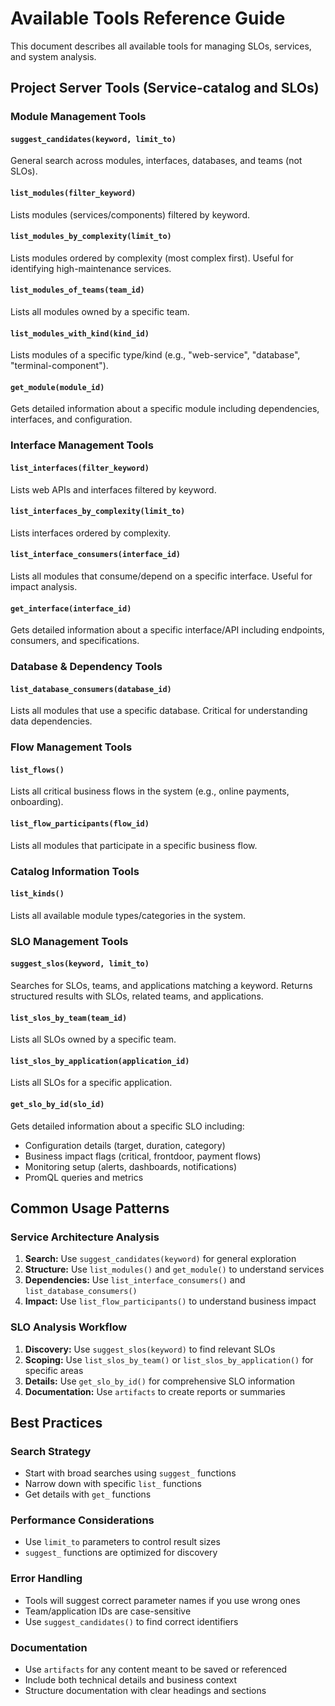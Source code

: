 # Available Tools Reference Guide

This document describes all available tools for managing SLOs, services, and system analysis.

## Project Server Tools (Service-catalog and SLOs)
### Module Management Tools

#### `suggest_candidates(keyword, limit_to)`
General search across modules, interfaces, databases, and teams (not SLOs).

#### `list_modules(filter_keyword)`
Lists modules (services/components) filtered by keyword.

#### `list_modules_by_complexity(limit_to)`
Lists modules ordered by complexity (most complex first). Useful for identifying high-maintenance services.

#### `list_modules_of_teams(team_id)`
Lists all modules owned by a specific team.

#### `list_modules_with_kind(kind_id)`
Lists modules of a specific type/kind (e.g., "web-service", "database", "terminal-component").

#### `get_module(module_id)`
Gets detailed information about a specific module including dependencies, interfaces, and configuration.

### Interface Management Tools

#### `list_interfaces(filter_keyword)`
Lists web APIs and interfaces filtered by keyword.

#### `list_interfaces_by_complexity(limit_to)`
Lists interfaces ordered by complexity.

#### `list_interface_consumers(interface_id)`
Lists all modules that consume/depend on a specific interface. Useful for impact analysis.

#### `get_interface(interface_id)`
Gets detailed information about a specific interface/API including endpoints, consumers, and specifications.

### Database & Dependency Tools

#### `list_database_consumers(database_id)`
Lists all modules that use a specific database. Critical for understanding data dependencies.

### Flow Management Tools

#### `list_flows()`
Lists all critical business flows in the system (e.g., online payments, onboarding).

#### `list_flow_participants(flow_id)`
Lists all modules that participate in a specific business flow.

### Catalog Information Tools

#### `list_kinds()`
Lists all available module types/categories in the system.

### SLO Management Tools

#### `suggest_slos(keyword, limit_to)`
Searches for SLOs, teams, and applications matching a keyword. Returns structured results with SLOs, related teams, and applications.

#### `list_slos_by_team(team_id)`
Lists all SLOs owned by a specific team.

#### `list_slos_by_application(application_id)`
Lists all SLOs for a specific application.

#### `get_slo_by_id(slo_id)`
Gets detailed information about a specific SLO including:
- Configuration details (target, duration, category)
- Business impact flags (critical, frontdoor, payment flows)
- Monitoring setup (alerts, dashboards, notifications)
- PromQL queries and metrics

## Common Usage Patterns

### Service Architecture Analysis
1. **Search:** Use `suggest_candidates(keyword)` for general exploration
2. **Structure:** Use `list_modules()` and `get_module()` to understand services
3. **Dependencies:** Use `list_interface_consumers()` and `list_database_consumers()`
4. **Impact:** Use `list_flow_participants()` to understand business impact

### SLO Analysis Workflow
1. **Discovery:** Use `suggest_slos(keyword)` to find relevant SLOs
2. **Scoping:** Use `list_slos_by_team()` or `list_slos_by_application()` for specific areas
3. **Details:** Use `get_slo_by_id()` for comprehensive SLO information
4. **Documentation:** Use `artifacts` to create reports or summaries

## Best Practices

### Search Strategy
- Start with broad searches using `suggest_` functions
- Narrow down with specific `list_` functions
- Get details with `get_` functions

### Performance Considerations
- Use `limit_to` parameters to control result sizes
- `suggest_` functions are optimized for discovery

### Error Handling
- Tools will suggest correct parameter names if you use wrong ones
- Team/application IDs are case-sensitive
- Use `suggest_candidates()` to find correct identifiers

### Documentation
- Use `artifacts` for any content meant to be saved or referenced
- Include both technical details and business context
- Structure documentation with clear headings and sections
